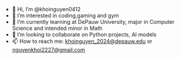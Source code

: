 - 👋 Hi, I’m @khoinguyen0412
- 👀 I’m interested in coding,gaming and gym
- 🌱 I’m currently learning at DePauw University, major in Computer Science and intended minor in Math
- 💞️ I’m looking to collaborate on Python projects, AI models
- 📫 How to reach me: khoinguyen_2024@depauw.edu or nguyenkhoi2227@gmail.com

<!---
khoinguyen0412/khoinguyen0412 is a ✨ special ✨ repository because its `README.md` (this file) appears on your GitHub profile.
You can click the Preview link to take a look at your changes.
--->
